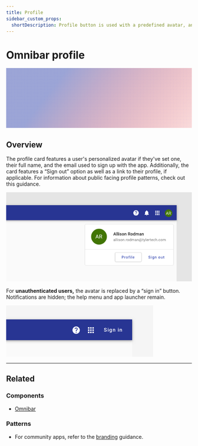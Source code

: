 ```yaml
---
title: Profile
sidebar_custom_props:
  shortDescription: Profile button is used with a predefined avatar, and is responsible for displaying profile information within a popup.
---
```


# Omnibar profile

<ComponentVisual storybookUrl="https://forge.tylerdev.io/main/?path=/story/components-app-bar-profile--default">

![](./images/profile.png)

</ComponentVisual>

## Overview

The profile card features a user's personalized avatar if they've set one, their full name, and the email used to sign up with the app. Additionally, the card features a “Sign out” option as well as a link to their profile, if applicable.
For information about public facing profile patterns, check out this guidance. 

<ImageBlock maxWidth="600px">

![Image of three actions within the omnibar.](./images/desktop-omni-profile-card.png)

</ImageBlock>

For **unauthenticated users,** the avatar is replaced by a “sign in” button. Notifications are hidden; the help menu and app launcher remain.

<ImageBlock maxWidth="600px">

![Image of an omnibar with option to login.](./images/desktop-unauthenticated.png)

</ImageBlock>

---

## Related 

### Components

- [Omnibar](/components/omni/omnibar)

### Patterns

- For community apps, refer to the [branding](/core-patterns/branding/community) guidance.
